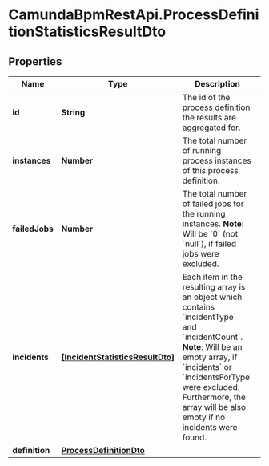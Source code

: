 # CamundaBpmRestApi.ProcessDefinitionStatisticsResultDto

## Properties

Name | Type | Description | Notes
------------ | ------------- | ------------- | -------------
**id** | **String** | The id of the process definition the results are aggregated for. | [optional] 
**instances** | **Number** | The total number of running process instances of this process definition. | [optional] 
**failedJobs** | **Number** | The total number of failed jobs for the running instances. **Note**: Will be &#x60;0&#x60; (not &#x60;null&#x60;), if failed jobs were excluded. | [optional] 
**incidents** | [**[IncidentStatisticsResultDto]**](IncidentStatisticsResultDto.md) | Each item in the resulting array is an object which contains &#x60;incidentType&#x60; and &#x60;incidentCount&#x60;. **Note**: Will be an empty array, if &#x60;incidents&#x60; or &#x60;incidentsForType&#x60; were excluded. Furthermore, the array will be also empty if no incidents were found. | [optional] 
**definition** | [**ProcessDefinitionDto**](ProcessDefinitionDto.md) |  | [optional] 


